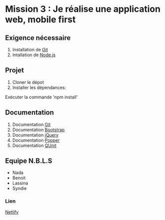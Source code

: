 # Mission 3 : Je réalise une application web, mobile first

## Exigence nécessaire

1. Installation de [Git](https://git-scm.com/downloads)
2. Intallation de [Node.js](https://nodejs.org/en/download/)

## Projet

1. Cloner le dépot
2. Installer les dépendances:

<p>Exécuter la commande 'npm install'</p>

## Documentation

1. Documentation [Git](https://git-scm.com/book/en/v2)
2. Documentation [Bootstrap](https://getbootstrap.com/docs/4.5/getting-started/introduction/)
3. Documentation [jQuery](https://api.jquery.com/)
4. Documentation [Popper](https://popper.js.org/docs/v2/)
5. Documentation [QUnit](https://qunitjs.com/intro/#in-the-browser)

## Equipe N.B.L.S

* Nada
* Benoit
* Lassina
* Syndie

### Lien

[Netlify](https://distracted-mcclintock-85d89d.netlify.app)
